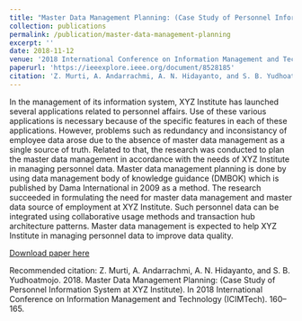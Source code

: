```yaml
---
title: "Master Data Management Planning: (Case Study of Personnel Information System at XYZ Institute)"
collection: publications
permalink: /publication/master-data-management-planning
excerpt: ''
date: 2018-11-12
venue: '2018 International Conference on Information Management and Technology (ICIMTech)'
paperurl: 'https://ieeexplore.ieee.org/document/8528185'
citation: 'Z. Murti, A. Andarrachmi, A. N. Hidayanto, and S. B. Yudhoatmojo. 2018.  Master Data Management Planning: (Case Study of Personnel Information System at XYZ Institute). In 2018 International Conference on Information Management and Technology (ICIMTech). 160–165'
---
```

In the management of its information system, XYZ Institute has launched several applications related to personnel affairs. Use of these various applications is necessary because of the specific features in each of these applications. However, problems such as redundancy and inconsistancy of employee data arose due to the absence of master data management as a single source of truth. Related to that, the research was conducted to plan the master data management in accordance with the needs of XYZ Institute in managing personnel data. Master data management planning is done by using data management body of knowledge guidance (DMBOK) which is published by Dama International in 2009 as a method. The research succeeded in formulating the need for master data management and master data source of employment at XYZ Institute. Such personnel data can be integrated using collaborative usage methods and transaction hub architecture patterns. Master data management is expected to help XYZ Institute in managing personnel data to improve data quality.

[Download paper here](https://ieeexplore.ieee.org/document/8528185)

Recommended citation: Z. Murti, A. Andarrachmi, A. N. Hidayanto, and S. B. Yudhoatmojo. 2018.  Master Data Management Planning: (Case Study of Personnel Information System at XYZ Institute). In 2018 International Conference on Information Management and Technology (ICIMTech). 160–165.